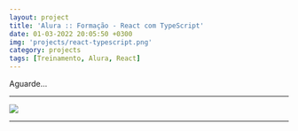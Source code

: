 ```yaml
---
layout: project
title: 'Alura :: Formação - React com TypeScript'
date: 01-03-2022 20:05:50 +0300
img: 'projects/react-typescript.png'
category: projects
tags: [Treinamento, Alura, React]
---
```

Aguarde...

***

![]({{site.baseurl}}/images/pages/blog/em-breve.png)

***